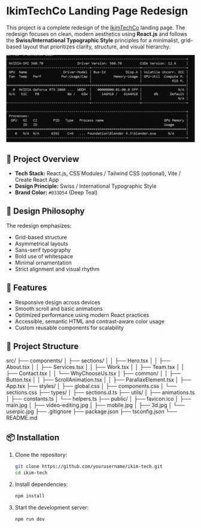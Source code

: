 # IkimTechCo Landing Page Redesign

This project is a complete redesign of the [IkimTechCo](https://www.ikimtechco.com/) landing page. The redesign focuses on clean, modern aesthetics using **React.js** and follows the **Swiss/International Typographic Style** principles for a minimalist, grid-based layout that prioritizes clarity, structure, and visual hierarchy.

![Landing Page Screenshot](public/Screenshot.png)

## 🧠 Project Overview

- **Tech Stack:** React.js, CSS Modules / Tailwind CSS (optional), Vite / Create React App
- **Design Principle:** Swiss / International Typographic Style
- **Brand Color:** `#033D54` (Deep Teal)

## 🎨 Design Philosophy

The redesign emphasizes:
- Grid-based structure
- Asymmetrical layouts
- Sans-serif typography
- Bold use of whitespace
- Minimal ornamentation
- Strict alignment and visual rhythm

## 🚀 Features

- Responsive design across devices
- Smooth scroll and basic animations
- Optimized performance using modern React practices
- Accessible, semantic HTML and contrast-aware color usage
- Custom reusable components for scalability

## 📁 Project Structure

src/
├── components/
│ ├── sections/
│ │ ├── Hero.tsx
│ │ ├── About.tsx
│ │ ├── Services.tsx
│ │ ├── Work.tsx
│ │ ├── Team.tsx
│ │ ├── Contact.tsx
│ │ └── WhyChooseUs.tsx
│ ├── common/
│ │ ├── Button.tsx
│ │ ├── ScrollAnimation.tsx
│ │ ├── ParallaxElement.tsx
│ ├── App.tsx
├── styles/
│ ├── global.css
│ ├── components.css
│ └── sections.css
├── types/
│ ├── sections.d.ts
├── utils/
│ ├── animations.ts
│ ├── constants.ts
│ └── helpers.ts
├── public/
│ ├── favicon.ico
│ ├── main.jpg
│ ├── video-editing.jpg
│ ├── mobile.jpg
│ ├── 3d.jpg
│ └── userpic.jpg
├── .gitignore
├── package.json
├── tsconfig.json
└── README.md

## 📦 Installation

1. Clone the repository:
   ```bash
   git clone https://github.com/yourusername/ikim-tech.git
   cd ikim-tech
   ```

2. Install dependencies:
   ```bash
   npm install
   ```

3. Start the development server:
   ```bash
   npm run dev
   ```

